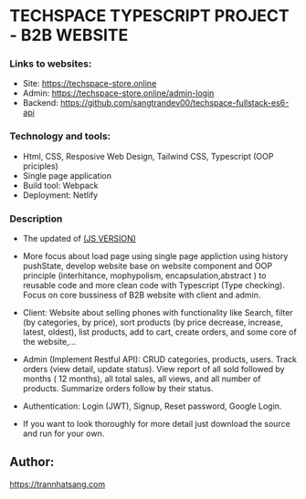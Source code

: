 # TECHSPACE TYPESCRIPT PROJECT - B2B WEBSITE

### Links to websites:

+ Site:  https://techspace-store.online
+ Admin: https://techspace-store.online/admin-login
+ Backend: https://github.com/sangtrandev00/techspace-fullstack-es6-api

### Technology and tools: 
+ Html, CSS, Resposive Web Design, Tailwind CSS, Typescript (OOP priciples)
+ Single page application
+ Build tool: Webpack
+ Deployment: Netlify
### Description
+ The updated of [(JS VERSION)](https://github.com/sangtrandev00/frontend-fullstack-es6-techspace-repo)

+ More focus about load page using single page appliction using history pushState, develop website base on website component and OOP principle (interhitance, mophypolism, encapsulation,abstract ) to reusable code and more clean code with Typescript (Type checking). Focus on core bussiness of B2B website with client and admin.

+ Client: Website about selling phones with functionality like Search, filter (by categories, by price), sort products (by price decrease, increase, latest, oldest), list products, add to cart, create orders, and some core of the website,...

+ Admin (Implement Restful API): CRUD categories, products, users. Track orders (view detail, update status). View report of all sold followed by months ( 12 months), all total sales, all views, and all number of products. Summarize orders follow by their status.

+ Authentication: Login (JWT), Signup, Reset password, Google Login.

+ If you want to look thoroughly for more detail just download the source and run for your own.

## Author: 
https://trannhatsang.com
